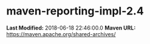 # maven-reporting-impl-2.4

**Last Modified:** 2018-06-18 22:46:00.0
**Maven URL:** https://maven.apache.org/shared-archives/
